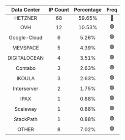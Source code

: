 | Data Center | IP Count | Percentage | Freq |
|:------------:|:--------:|:-----------:|:-----:|
| HETZNER | 68 | 59.65% | 🔴 |
| OVH | 12 | 10.53% | 🟢 |
| Google-Cloud | 6 | 5.26% | 🟢 |
| MEVSPACE | 5 | 4.39% | 🟢 |
| DIGITALOCEAN | 4 | 3.51% | 🟢 |
| Contabo | 3 | 2.63% | 🟢 |
| IKOULA | 3 | 2.63% | 🟢 |
| Interserver | 2 | 1.75% | 🟢 |
| IPAX | 1 | 0.88% | 🟢 |
| Scaleway | 1 | 0.88% | 🟢 |
| StackPath | 1 | 0.88% | 🟢 |
| OTHER | 8 | 7.02% | 🟢 |